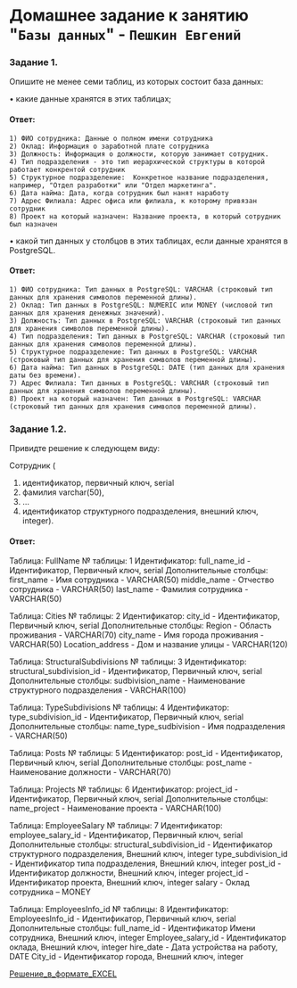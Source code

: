 # Домашнее задание к занятию "`Базы данных`" - `Пешкин Евгений`


### Задание 1.

Опишите не менее семи таблиц, из которых состоит база данных:


• какие данные хранятся в этих таблицах;

#### Ответ:
    1) ФИО сотрудника: Данные о полном имени сотрудника
    2) Оклад: Информация о заработной плате сотрудника
    3) Должность: Информация о должности, которую занимает сотрудник.
    4) Тип подразделения - это тип иерархической структуры в которой работает конкрентой сотрудник
    5) Структурное подразделение:  Конкретное название подразделения, например, "Отдел разработки" или "Отдел маркетинга".
    6) Дата найма: Дата, когда сотрудник был нанят наработу
    7) Адрес Филиала: Адрес офиса или филиала, к которому привязан сотрудник
    8) Проект на который назначен: Название проекта, в который сотрудник был назначен


• какой тип данных у столбцов в этих таблицах, если данные хранятся в PostgreSQL.

#### Ответ:
    1) ФИО сотрудника: Тип данных в PostgreSQL: VARCHAR (строковый тип данных для хранения символов переменной длины).
    2) Оклад: Тип данных в PostgreSQL: NUMERIC или MONEY (числовой тип данных для хранения денежных значений).
    3) Должность: Тип данных в PostgreSQL: VARCHAR (строковый тип данных для хранения символов переменной длины).
    4) Тип подразделения: Тип данных в PostgreSQL: VARCHAR (строковый тип данных для хранения символов переменной длины).
    5) Структурное подразделение: Тип данных в PostgreSQL: VARCHAR (строковый тип данных для хранения символов переменной длины).
    6) Дата найма: Тип данных в PostgreSQL: DATE (тип данных для хранения даты без времени).
    7) Адрес Филиала: Тип данных в PostgreSQL: VARCHAR (строковый тип данных для хранения символов переменной длины).
    8) Проект на который назначен: Тип данных в PostgreSQL: VARCHAR (строковый тип данных для хранения символов переменной длины).



### Задание 1.2.

Привидте решение к следующем виду:

Сотрудник (

1) идентификатор, первичный ключ, serial
2) фамилия varchar(50),
3) ...
4) идентификатор структурного подразделения, внешний ключ, integer).

#### Ответ:

Таблица: FullName
№ таблицы: 1
Идентификатор:
full_name_id - Идентификатор, Первичный ключ, serial
Дополнительные столбцы: 
first_name - Имя сотрудника - VARCHAR(50)
middle_name - Отчество сотрудника - VARCHAR(50)
last_name - Фамилия сотрудника - VARCHAR(50)


Таблица: Cities
№ таблицы: 2
Идентификатор:
city_id - Идентификатор, Первичный ключ, serial
Дополнительные столбцы:
Region - Область проживания - VARCHAR(70)
city_name - Имя города проживания - VARCHAR(50)
Location_address - Дом и название улицы - VARCHAR(120)


Таблица: StructuralSubdivisions
№ таблицы: 3
Идентификатор:
structural_subdivision_id - Идентификатор, Первичный ключ, serial
Дополнительные столбцы:
sudbivision_name - Наименование структурного подразделения - VARCHAR(100)


Таблица: TypeSubdivisions
№ таблицы: 4
Идентификатор:
type_subdivision_id - Идентификатор, Первичный ключ, serial
Дополнительные столбцы:
name_type_sudbivision - Имя подразделения - VARCHAR(50)


Таблица: Posts
№ таблицы: 5
Идентификатор:
post_id - Идентификатор, Первичный ключ, serial
Дополнительные столбцы:
post_name - Наименование должности - VARCHAR(70)


Таблица: Projects
№ таблицы: 6
Идентификатор:
project_id - Идентификатор, Первичный ключ, serial
Дополнительные столбцы:
name_project - Наименование проекта - VARCHAR(100)


Таблица: EmployeeSalary
№ таблицы: 7
Идентификатор:
employee_salary_id - Идентификатор, Первичный ключ, serial
Дополнительные столбцы:
structural_subdivision_id - Идентификатор структурного подразделения, Внешний ключ, integer
type_subdivision_id - Идентификатор типа подразделения, Внешний ключ, integer
post_id - Идентификатор должности, Внешний ключ, integer
project_id - Идентификатор проекта, Внешний ключ, integer
salary - Оклад сотрудника – MONEY


Таблица: EmployeesInfo_id
№ таблицы: 8
Идентификатор:
EmployeesInfo_id - Идентификатор, Первичный ключ, serial
Дополнительные столбцы:
full_name_id - Идентификатор Имени сотрудника, Внешний ключ, integer
Employee_salary_id - Идентификатор оклада, Внешний ключ, integer
hire_date - Дата устройства на работу, DATE
City_id - Идентификатор города, Внешний ключ, integer

[Решение_в_формате_EXCEL](https://github.com/SoReX48/12-01.md/blob/main/Базы_данных/hw-12-1_homework.xlsx)


